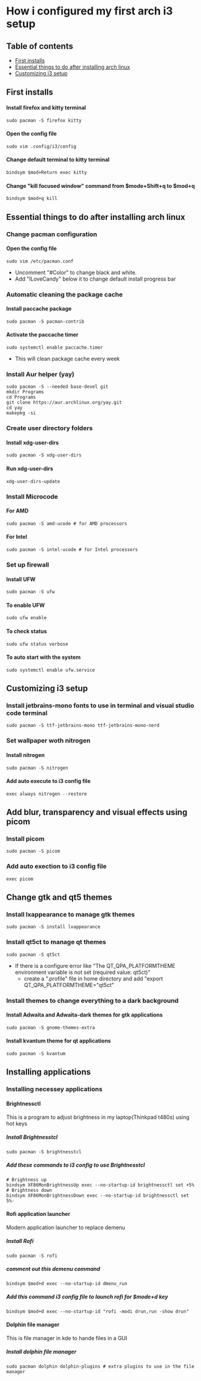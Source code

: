# How i configured my first arch i3 setup

## Table of contents
* [First installs](#first-installs)
* [Essential things to do after installing arch linux](#essential-things-to-do-after-installing-arch-linux)
* [Customizing i3 setup](#customizing-i3-setup)

## First installs

#### Install firefox and kitty terminal
```
sudo pacman -S firefox kitty
```

#### Open the config file
```
sudo vim .config/i3/config
```

#### Change default terminal to kitty terminal
```
bindsym $mod+Return exec kitty
```

#### Change "kill focused window" command from $mode+Shift+q to $mod+q
```
bindsym $mod+q kill
```

## Essential things to do after installing arch linux

### Change pacman configuration

#### Open the config file
```
sudo vim /etc/pacman.conf
```

* Uncomment "#Color" to change black and white.
* Add "ILoveCandy" below it to change default install progress bar 

### Automatic cleaning the package cache

#### Install paccache package
```
sudo pacman -S pacman-contrib
```

#### Activate the paccache timer
```
sudo systemctl enable paccache.timer
```
  - This will clean package cache every week
  
### Install Aur helper (yay)
 ```
sudo pacman -S --needed base-devel git
mkdir Programs
cd Programs
git clone https://aur.archlinux.org/yay.git
cd yay
makepkg -si
 ```
### Create user directory folders

#### Install xdg-user-dirs
```
sudo pacman -S xdg-user-dirs
```

#### Run xdg-user-dirs
```
xdg-user-dirs-update
```
### Install Microcode

#### For AMD
```
sudo pacman -S amd-ucode # for AMD processors
```

#### For Intel
```
sudo pacman -S intel-ucode # for Intel processors
```

### Set up firewall

#### Install UFW
```
sudo pacman -S ufw
```

#### To enable UFW
```
sudo ufw enable
```

#### To check status
```
sudo ufw status verbose
```

#### To auto start with the system
```
sudo systemctl enable ufw.service
```

## Customizing i3 setup

### Install jetbrains-mono fonts to use in terminal and visual studio code terminal
```
sudo pacman -S ttf-jetbrains-mono ttf-jetbrains-mono-nerd
```

### Set wallpaper woth nitrogen

#### Install nitrogen
```
sudo pacman -S nitrogen
```

#### Add auto execute to i3 config file
```
exec always nitrogen --restore
```

## Add blur, transparency and visual effects using picom

### Install picom
```
sudo pacman -S picom
```

### Add auto exection to i3 config file
```
exec picom
```

## Change gtk and qt5 themes

### Install lxappearance to manage gtk themes
```
sudo pacman -S install lxappearance
```

### Install qt5ct to manage qt themes
```
sudo pacman -S qt5ct
```
- If there is a configure error like "The QT_QPA_PLATFORMTHEME environment variable is not set (required value: qt5ct)"
  - create a ".profile" file in home directory and add "export QT_QPA_PLATFORMTHEME="qt5ct"

### Install themes to change everything to a dark background

#### Install Adwaita and Adwaita-dark themes for gtk applications
```
sudo pacman -S gnome-themes-extra
```

#### Install kvantum theme for qt applications
```
sudo pacman -S kvantum
```

## Installing applications 

### Installing necessey applications

#### Brightnessctl
This is a program to adjust brightness in my laptop(Thinkpad t480s) using hot keys

##### Install Brightnesstcl
```
sudo pacman -S brightnesstcl
```

##### Add these commands to i3 config to use Brightnesstcl
```
# Brightness up
bindsym XF86MonBrightnessUp exec --no-startup-id brightnessctl set +5%
# Brightness down
bindsym XF86MonBrightnessDown exec --no-startup-id brightnessctl set 5%-
```

#### Rofi application launcher
Modern application launcher to replace demenu

##### Install Rofi
```
sudo pacman -S rofi
```

##### comment out this demenu command
```
bindsym $mod+d exec --no-startup-id dmenu_run
```

##### Add this command i3 config file to launch rofi for $mode+d key 
```
bindsym $mod+d exec --no-startup-id "rofi -modi drun,run -show drun"
```

#### Dolphin file manager
This is file manager in kde to hande files in a GUI

##### Install dolphin file manager
```
sudo pacman dolphin dolphin-plugins # extra plugins to use in the file manager
```

